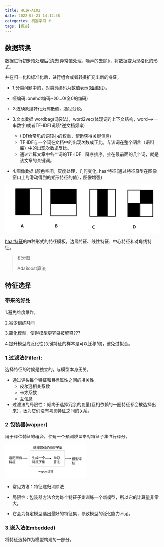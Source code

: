 ```yaml
---
title: HCIA-AI02
date: 2022-03-21 14:12:58
categories: 机器学习 #
tags: [概述]
---
```

## 数据转换

数据进行初步预处理后(清洗[异常值处理，噪声的去除])，将数据变为规格化的形式。

并在归一化和标准化后，进行组合或者转换扩充出新的特征。

- 1.分类问题中的，对类别编码为数值表示([哑编码](https://www.deeplearn.me/1393.html)）。
- 哑编码: onehot编码+00...0(全0的编码)
- 2.连续数据转化为离散值，通过分段。
- 3.文本数据 wordbag(词袋法)，word2vec(体现词的上下文结构，word-->一串数字)或者TF-IDF(词频*逆文档频率)
  - (IDF给常见的词较小的权重，帮助获得关键信息)
  - TF-IDF与一个词在文档中的出现次数成正比，与该词在整个语言（语料库）中的出现次数成反比。
  - 通过计算文章中各个词的TF-IDF，降序排序，排在最前面的几个词，就是该文章的关键词。
  
  <!-- more -->
- 4.图像数据  (颜色空间，灰度处理，几何变化, haar特征(通过特征原型在图像窗口上的滑动得到的矩形特征的值），图像增强)

![image-20220323170606872](HCIA-AI02/image-20220323170606872.png)

[haar特征](https://www.cnblogs.com/henuliulei/p/10589211.html)的四种形式的特征模板，边缘特征、线性特征、中心特征和对角线特征。

> 积分图
>
> AdaBoost算法

## 特征选择

### 带来的好处

1.避免维度爆炸，

2.减少训练时间

3.简化模型，使得模型更容易被解释???

4.提升模型的泛化性(关键特征的样本是可以迁移的)，避免过拟合。

### 1.过滤法(Filter):

选择特征的时候是独立的，与模型本身无关。

- 通过评估每个特征和目标属性之间的相关性
    - 皮尔逊相关系数
    - 卡方系数
    - 互信息
- 过滤法的局限性：倾向于选择冗余的变量(互相依赖的一圈特征都会被选择出来），因为它们没有考虑特征之间的关系。

### 2.包装器(wapper)

用于评估特征的组合。使用一个预测模型来对特征子集进行评分。

<img src="HCIA-AI02/image-20220323204651810.png" alt="image-20220323204651810" style="zoom:50%;" />

- 常见方法：特征递归消除法

- 局限性：包装器方法会为每个特征子集训练一个新模型，所以它的计算量非常大。
- 它会为特定模型选出最好的特征集，导致模型的泛化能力不足。

### 3.嵌入法(Embedded)

将特征选择作为模型构建的一部分。